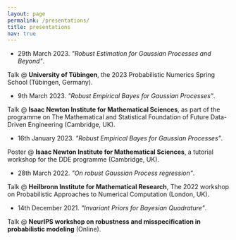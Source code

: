 ```yaml
---
layout: page
permalink: /presentations/
title: presentations
nav: true
---
```


* 29th March 2023. *"Robust Estimation for Gaussian Processes and Beyond"*.

Talk @ **University of Tübingen**, the 2023 Probabilistic Numerics Spring School (Tübingen, Germany).

* 9th March 2023. *"Robust Empirical Bayes for Gaussian Processes"*.

Talk @ **Isaac Newton Institute for Mathematical Sciences**, as part of the programme on The Mathematical and Statistical Foundation of Future Data-Driven Engineering (Cambridge, UK).

* 16th January 2023. *"Robust Empirical Bayes for Gaussian Processes"*.

Poster @ **Isaac Newton Institute for Mathematical Sciences**, a tutorial workshop for the DDE programme (Cambridge, UK).

* 28th March 2022. *"On robust Gaussian Process regression"*.

Talk @ **Heilbronn Institute for Mathematical Research**, The 2022 workshop on Probabilistic Approaches to Numerical Computation (London, UK).

* 14th December 2021. *"Invariant Priors for Bayesian Quadrature"*.

Talk @ **NeurIPS workshop on robustness and misspecification in probabilistic modeling** (Online).

